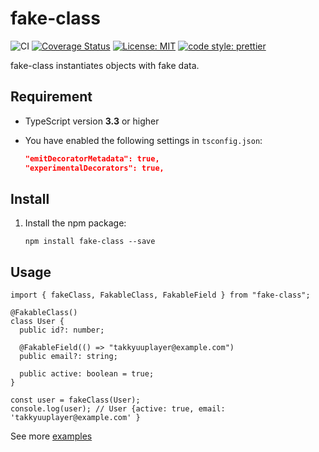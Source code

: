 # fake-class

![CI](https://github.com/takkyuuplayer/ts-fake-class/workflows/CI/badge.svg)
[![Coverage Status](https://coveralls.io/repos/github/takkyuuplayer/ts-fake-class/badge.svg?branch=coverage)](https://coveralls.io/github/takkyuuplayer/ts-fake-class?branch=coverage)
[![License: MIT](https://img.shields.io/badge/License-MIT-yellow.svg)](https://opensource.org/licenses/MIT)
[![code style: prettier](https://img.shields.io/badge/code_style-prettier-ff69b4.svg?style=flat-square)](https://github.com/prettier/prettier)

fake-class instantiates objects with fake data.

## Requirement

* TypeScript version **3.3** or higher
* You have enabled the following settings in `tsconfig.json`:

   ```json
   "emitDecoratorMetadata": true,
   "experimentalDecorators": true,
   ```

## Install

1. Install the npm package:

    `npm install fake-class --save`

## Usage

```node
import { fakeClass, FakableClass, FakableField } from "fake-class";

@FakableClass()
class User {
  public id?: number;

  @FakableField(() => "takkyuuplayer@example.com")
  public email?: string;

  public active: boolean = true;
}

const user = fakeClass(User);
console.log(user); // User {active: true, email: 'takkyuuplayer@example.com' }
```

See more [examples](https://github.com/takkyuuplayer/ts-faker-decoration/tree/master/example)
